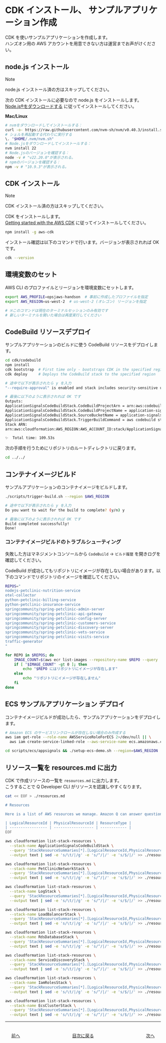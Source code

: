 # CDK インストール、 サンプルアプリケーション作成

CDK を使いサンプルアプリケーションを作成します。  
ハンズオン用の AWS アカウントを用意できない方は運営までお声がけください。  

## node.js インストール

> [!NOTE]
> node.js インストール済の方はスキップしてください。 

次の CDK インストールに必要なので node.js をインストールします。  
[Node.js®をダウンロードする](https://nodejs.org/ja/download/) に従ってインストールしてください。  

**Mac/Linux**

```bash
# nvmをダウンロードしてインストールする：
curl -o- https://raw.githubusercontent.com/nvm-sh/nvm/v0.40.3/install.sh | bash
# シェルを再起動する代わりに実行する
\. "$HOME/.nvm/nvm.sh"
# Node.jsをダウンロードしてインストールする：
nvm install 22
# Node.jsのバージョンを確認する：
node -v # "v22.20.0"が表示される。
# npmのバージョンを確認する：
npm -v # "10.9.3"が表示される。
```

## CDK インストール

> [!NOTE]
> CDK インストール済の方はスキップしてください。 

CDK をインストールします。  
[Getting started with the AWS CDK](https://docs.aws.amazon.com/cdk/v2/guide/getting-started.html) に従ってインストールしてください。  

```bash
npm install -g aws-cdk
```

インストール確認は以下のコマンドで行います。バージョンが表示されれば OK です。    

```bash
cdk --version
```

## 環境変数のセット

AWS CLI のプロファイルとリージョンを環境変数にセットします。  

```bash
export AWS_PROFILE=opsjaws-handson  # 事前に作成したプロファイルを指定
export AWS_REGION=us-west-2  # us-west-2 (オレゴン) リージョンを指定

# ※このコマンドは現在のターミナルセッションのみ有効です
# 新しいターミナルを開いた場合は再度実行してください
```

## CodeBuild リソースデプロイ

サンプルアプリケーションのビルドに使う CodeBuild リソースをデプロイします。  

```bash
cd cdk/codebuild
npm install
cdk bootstrap  # First time only - bootstraps CDK in the specified region
cdk deploy     # Deploys the CodeBuild stack to the specified region

# 途中で以下が表示されたら y を入力
"--require-approval" is enabled and stack includes security-sensitive updates: 'Do you wish to deploy these changes' (y/n) y

# 最後に以下のように表示されれば OK です
Outputs:
ApplicationSignalsCodeBuildStack.CodeBuildProjectArn = arn:aws:codebuild:AWS_REGION:AWS_ACCOUNT_ID:project/application-signals-build
ApplicationSignalsCodeBuildStack.CodeBuildProjectName = application-signals-build
ApplicationSignalsCodeBuildStack.SourceBucketName = application-signals-codebuild-source-AWS_ACCOUNT_ID-AWS_REGION
ApplicationSignalsCodeBuildStack.TriggerBuildCommand = aws codebuild start-build --project-name application-signals-build --region AWS_REGION
Stack ARN:
arn:aws:cloudformation:AWS_REGION:AWS_ACCOUNT_ID:stack/ApplicationSignalsCodeBuildStack/5a840c80-a660-11f0-9b71-0a512da58efd

✨  Total time: 109.53s
```

次の手順を行うためにリポジトリのルートディレクトリに戻ります。  

```bash 	
cd ../../
```

## コンテナイメージビルド

サンプルアプリケーションのコンテナイメージをビルドします。  

```bash
./scripts/trigger-build.sh --region $AWS_REGION

# 途中で以下が表示されたら y を入力
Do you want to wait for the build to complete? (y/n) y

# 最後に以下のように表示されれば OK です
Build completed successfully!
Done!
```

### コンテナイメージビルドのトラブルシューティング

失敗した方はマネジメントコンソールから `CodeBuild` → `ビルド履歴` を開きログを確認してください。  

CodeBuild が成功してもリポジトリにイメージが存在しない場合があります。以下のコマンドでリポジトリのイメージを確認してください。  

```bash
REPOS="
nodejs-petclinic-nutrition-service
otel-collector
python-petclinic-billing-service
python-petclinic-insurance-service
springcommunity/spring-petclinic-admin-server
springcommunity/spring-petclinic-api-gateway
springcommunity/spring-petclinic-config-server
springcommunity/spring-petclinic-customers-service
springcommunity/spring-petclinic-discovery-server
springcommunity/spring-petclinic-vets-service
springcommunity/spring-petclinic-visits-service
traffic-generator
"

for REPO in $REPOS; do
	IMAGE_COUNT=$(aws ecr list-images --repository-name $REPO --query 'length(imageIds)' --output text)
	if [ "$IMAGE_COUNT" -gt 0 ]; then
		echo "$REPO にはリポジトリにイメージが存在します"
	else
		echo "リポジトリにイメージが存在しません"
	fi
done
```


## ECS サンプルアプリケーション デプロイ

コンテナイメージビルドが成功したら、サンプルアプリケーションをデプロイします。  

```bash
# Amazon ECS のサービスリンクロールが存在しない場合のみ作成する
aws iam get-role --role-name AWSServiceRoleForECS 2>/dev/null || \
  aws iam create-service-linked-role --aws-service-name ecs.amazonaws.com

cd scripts/ecs/appsignals && ./setup-ecs-demo.sh --region=$AWS_REGION
```


## リソース一覧を resources.md に出力

CDK で作成リソースの一覧を `resources.md` に出力します。  
こうすることで Q Developer CLI がリソースを認識しやすくなります。  

```bash
cat << EOF > ./resources.md

# Resources

Here is a list of AWS resources we manage. Amazon Q can answer questions about these resources and assist with troubleshooting issues.  

| LogicalResourceId | PhysicalResourceId | ResourceType |
| ----------------- | ------------------ | ------------ |
EOF

aws cloudformation list-stack-resources \
  --stack-name ApplicationSignalsCodeBuildStack \
  --query 'StackResourceSummaries[*].[LogicalResourceId,PhysicalResourceId,ResourceType]' \
  --output text | sed -e 's/\t/|/g' -e 's/^/|/' -e 's/$/|/' >> ./resources.md

aws cloudformation list-stack-resources \
  --stack-name PetClinicNetworkStack \
  --query 'StackResourceSummaries[*].[LogicalResourceId,PhysicalResourceId,ResourceType]' \
  --output text | sed -e 's/\t/|/g' -e 's/^/|/' -e 's/$/|/' >> ./resources.md

aws cloudformation list-stack-resources \
  --stack-name LogStack \
  --query 'StackResourceSummaries[*].[LogicalResourceId,PhysicalResourceId,ResourceType]' \
  --output text | sed -e 's/\t/|/g' -e 's/^/|/' -e 's/$/|/' >> ./resources.md

aws cloudformation list-stack-resources \
  --stack-name LoadBalancerStack \
  --query 'StackResourceSummaries[*].[LogicalResourceId,PhysicalResourceId,ResourceType]' \
  --output text | sed -e 's/\t/|/g' -e 's/^/|/' -e 's/$/|/' >> ./resources.md

aws cloudformation list-stack-resources \
  --stack-name RdsDatabaseStack \
  --query 'StackResourceSummaries[*].[LogicalResourceId,PhysicalResourceId,ResourceType]' \
  --output text | sed -e 's/\t/|/g' -e 's/^/|/' -e 's/$/|/' >> ./resources.md

aws cloudformation list-stack-resources \
  --stack-name ServiceDiscoveryStack \
  --query 'StackResourceSummaries[*].[LogicalResourceId,PhysicalResourceId,ResourceType]' \
  --output text | sed -e 's/\t/|/g' -e 's/^/|/' -e 's/$/|/' >> ./resources.md

aws cloudformation list-stack-resources \
  --stack-name IamRolesStack \
  --query 'StackResourceSummaries[*].[LogicalResourceId,PhysicalResourceId,ResourceType]' \
  --output text | sed -e 's/\t/|/g' -e 's/^/|/' -e 's/$/|/' >> ./resources.md

aws cloudformation list-stack-resources \
  --stack-name EcsClusterStack \
  --query 'StackResourceSummaries[*].[LogicalResourceId,PhysicalResourceId,ResourceType]' \
  --output text | sed -e 's/\t/|/g' -e 's/^/|/' -e 's/$/|/' >> ./resources.md
```

---

<nav aria-label="ページナビゲーション">
  <ul style="display: flex; justify-content: space-between; list-style: none; padding: 0;">
    <li style="padding: 20px; text-align: left;"><a href="chap1.md">前へ</a></li>
    <li style="padding: 20px; text-align: center;"><a href="README.md">目次に戻る</a></li>
    <li style="padding: 20px; text-align: right;"><a href="chap3.md">次へ</a></li>
  </ul>
</nav>
